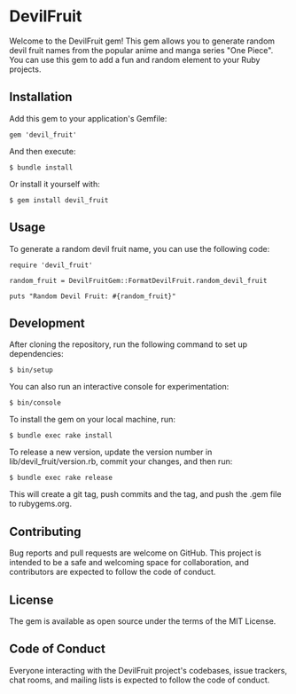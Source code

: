 # DevilFruit
Welcome to the DevilFruit gem! This gem allows you to generate random devil fruit names from the popular anime and manga series "One Piece". You can use this gem to add a fun and random element to your Ruby projects.

## Installation
Add this gem to your application's Gemfile:
```
gem 'devil_fruit'
```
And then execute:
```
$ bundle install
```
Or install it yourself with:
```
$ gem install devil_fruit
```

## Usage
To generate a random devil fruit name, you can use the following code:
```
require 'devil_fruit'

random_fruit = DevilFruitGem::FormatDevilFruit.random_devil_fruit

puts "Random Devil Fruit: #{random_fruit}"
```

## Development
After cloning the repository, run the following command to set up dependencies:
```
$ bin/setup
```
You can also run an interactive console for experimentation:
```
$ bin/console
```
To install the gem on your local machine, run:
```
$ bundle exec rake install
```
To release a new version, update the version number in lib/devil_fruit/version.rb, commit your changes, and then run:
```
$ bundle exec rake release
```
This will create a git tag, push commits and the tag, and push the .gem file to rubygems.org.

## Contributing
Bug reports and pull requests are welcome on GitHub. This project is intended to be a safe and welcoming space for collaboration, and contributors are expected to follow the code of conduct.

## License
The gem is available as open source under the terms of the MIT License.

## Code of Conduct
Everyone interacting with the DevilFruit project's codebases, issue trackers, chat rooms, and mailing lists is expected to follow the code of conduct.
